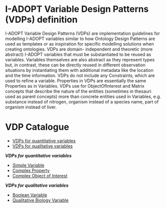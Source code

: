 # I-ADOPT Variable Design Patterns (VDPs) definition
I-ADOPT Variable Design Patterns (VDPs) are implementation guidelines for modelling I-ADOPT variables similar to how Ontology Design Patterns are used as templates or as inspiration for specific modelling solutions when creating ontologies. VDPs are domain- independent and theoretic (more abstract) I-ADOPT variables that must be substantiated to be reused as variables. Variables themselves are also abstract as they represent types but, in contrast, these can be directly reused in different observation situations by instantiating them with additional metadata like the location and the time information. VDPs do not include any Constraints, which are used to refine a variable. Properties in VDPs are essentially the same Properties as in Variables. VDPs use for ObjectOfInterest and Matrix concepts that describe the nature of the entities (sometimes in thesauri used as parent concepts)  more than concrete entities used in Variables, e.g. substance instead of nitrogen, organism instead of a species name, part of organism instead of liver.   
# VDP Catalogue
* [VDPs for quantitative variables](quanitative/ReadMe.md)
* [VDPs for qualitative variables](qualitative)  

***VDPs for quantitative variables***
* [Simple Variable](simple.md)
* [Complex Property](complex_property.md)
* [Complex Object of Interest](complex_OOI.md)  

***VDPs for qualitative variables***
* [Boolean Variable](boolean)
* [Qualitative Biology Variable](quantitative_biology)
